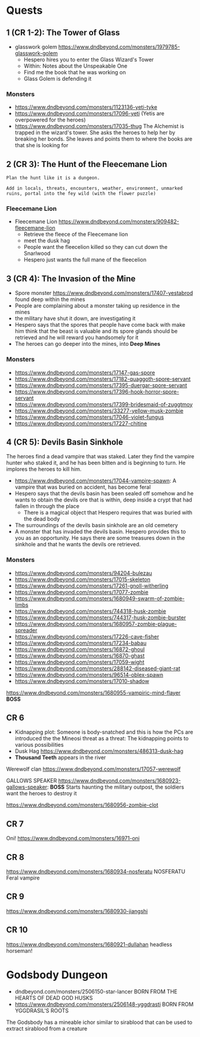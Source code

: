 
# Quests

## 1 (CR 1-2): The Tower of Glass
- glasswork golem https://www.dndbeyond.com/monsters/1979785-glasswork-golem
   - Hespero hires you to enter the Glass Wizard's Tower
   - Within: Notes about the Unspeakable One
   - Find me the book that he was working on
   - Glass Golem is defending it
### Monsters
- https://www.dndbeyond.com/monsters/1123136-yeti-tyke
- https://www.dndbeyond.com/monsters/17096-yeti (Yetis are overpowered for the heroes)
- https://www.dndbeyond.com/monsters/17035-thug The Alchemist is trapped in the wizard's tower. She asks the heroes to help her by breaking her bonds. She leaves and points them to where the books are that she is looking for 

## 2 (CR 3): The Hunt of the Fleecemane Lion
```ad-note
Plan the hunt like it is a dungeon. 

Add in locals, threats, encounters, weather, environment, unmarked ruins, portal into the fey wild (with the flower puzzle)

```

### Fleecemane Lion
- Fleecemane Lion https://www.dndbeyond.com/monsters/909482-fleecemane-lion
   - Retrieve the fleece of the Fleecemane lion
   - meet the dusk hag
   - People want the fleecelion killed so they can cut down the Snarlwood
   - Hespero just wants the full mane of the fleecelion

## 3 (CR 4): The Invasion of the Mine
- Spore monster https://www.dndbeyond.com/monsters/17407-yestabrod found deep within the mines
- People are complaining about a monster taking up residence in the mines
- the military have shut it down, are investigating it 
- Hespero says that the spores that people have come back with make him think that the beast is valuable and its spore glands should be retrieved and he will reward you handsomely for it 
- The heroes can go deeper into the mines, into **Deep Mines**
### Monsters
- https://www.dndbeyond.com/monsters/17147-gas-spore
- https://www.dndbeyond.com/monsters/17182-quaggoth-spore-servant
- https://www.dndbeyond.com/monsters/17395-duergar-spore-servant
- https://www.dndbeyond.com/monsters/17396-hook-horror-spore-servant
- https://www.dndbeyond.com/monsters/17399-bridesmaid-of-zuggtmoy
- https://www.dndbeyond.com/monsters/33277-yellow-musk-zombie
- https://www.dndbeyond.com/monsters/17046-violet-fungus
- https://www.dndbeyond.com/monsters/17227-chitine


## 4 (CR 5): Devils Basin Sinkhole
The heroes find a dead vampire that was staked. Later they find the vampire hunter who staked it, and he has been bitten and is beginning to turn. He implores the heroes to kill him. 
- https://www.dndbeyond.com/monsters/17044-vampire-spawn: A vampire that was buried on accident, has become feral 
- Hespero says that the devils basin has been sealed off somehow and he wants to obtain the devils ore that is within, deep inside a crypt that had fallen in through the place
   - There is a magical object that Hespero requires that was buried with the dead body
- The surroundings of the devils basin sinkhole are an old cemetery
- A monster that has invaded the devils basin. Hespero provides this to you as an opportunity. He says there are some treasures down in the sinkhole and that he wants the devils ore retrieved. 
### Monsters
- https://www.dndbeyond.com/monsters/94204-bulezau
- https://www.dndbeyond.com/monsters/17015-skeleton
- https://www.dndbeyond.com/monsters/17261-gnoll-witherling
- https://www.dndbeyond.com/monsters/17077-zombie
- https://www.dndbeyond.com/monsters/1680949-swarm-of-zombie-limbs
- https://www.dndbeyond.com/monsters/744318-husk-zombie
- https://www.dndbeyond.com/monsters/744317-husk-zombie-burster
- https://www.dndbeyond.com/monsters/1680957-zombie-plague-spreader
- https://www.dndbeyond.com/monsters/17226-cave-fisher
- https://www.dndbeyond.com/monsters/17234-babau
- https://www.dndbeyond.com/monsters/16872-ghoul
- https://www.dndbeyond.com/monsters/16870-ghast
- https://www.dndbeyond.com/monsters/17059-wight
- https://www.dndbeyond.com/monsters/288142-diseased-giant-rat
- https://www.dndbeyond.com/monsters/96514-oblex-spawn
- https://www.dndbeyond.com/monsters/17010-shadow



https://www.dndbeyond.com/monsters/1680955-vampiric-mind-flayer **BOSS**

## CR 6
- Kidnapping plot: Someone is body-snatched and this is how the PCs are introduced the the Mineosi threat as a threat: The kidnapping points to various possibilities 
- Dusk Hag https://www.dndbeyond.com/monsters/486313-dusk-hag
- **Thousand Teeth** appears in the river

Werewolf clan https://www.dndbeyond.com/monsters/17057-werewolf


GALLOWS SPEAKER https://www.dndbeyond.com/monsters/1680923-gallows-speaker: **BOSS** Starts haunting the military outpost, the soldiers want the heroes to destroy it 


https://www.dndbeyond.com/monsters/1680956-zombie-clot

## CR 7
Oni! https://www.dndbeyond.com/monsters/16971-oni

## CR 8
https://www.dndbeyond.com/monsters/1680934-nosferatu NOSFERATU Feral vampire 

## CR 9
https://www.dndbeyond.com/monsters/1680930-jiangshi



## CR 10 
https://www.dndbeyond.com/monsters/1680921-dullahan headless horseman!


# Godsbody Dungeon
- dndbeyond.com/monsters/2506150-star-lancer BORN FROM THE HEARTS OF DEAD GOD HUSKS
- https://www.dndbeyond.com/monsters/2506148-yggdrasti BORN FROM YGGDRASIL'S ROOTS

The Godsbody has a mineable ichor similar to sirablood that can be used to extract sirablood from a creature 